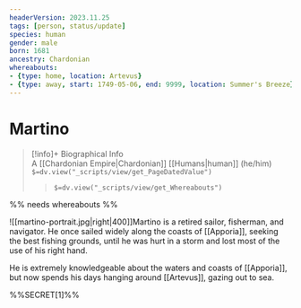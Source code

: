 ```yaml
---
headerVersion: 2023.11.25
tags: [person, status/update]
species: human
gender: male
born: 1681
ancestry: Chardonian
whereabouts: 
- {type: home, location: Artevus}
- {type: away, start: 1749-05-06, end: 9999, location: Summer's Breeze}
---
```

# Martino
>[!info]+ Biographical Info  
> A [[Chardonian Empire|Chardonian]] [[Humans|human]] (he/him)  
> `$=dv.view("_scripts/view/get_PageDatedValue")`  
>> `$=dv.view("_scripts/view/get_Whereabouts")`

%% needs whereabouts %%

![[martino-portrait.jpg|right|400]]Martino is a retired sailor, fisherman, and navigator. He once sailed widely along the coasts of [[Apporia]], seeking the best fishing grounds, until he was hurt in a storm and lost most of the use of his right hand. 

He is extremely knowledgeable about the waters and coasts of [[Apporia]], but now spends his days hanging around [[Artevus]], gazing out to sea. 

%%SECRET[1]%%